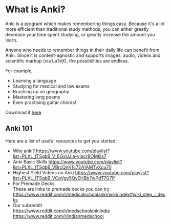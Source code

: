 <!-- markdownlint-disable MD034 -->
# What is Anki?

Anki is a program which makes remembering things easy. Because it's a lot more efficient than traditional study methods,
you can either greatly decrease your time spent studying, or greatly increase the amount you learn.

Anyone who needs to remember things in their daily life can benefit from Anki. Since it is content-agnostic and supports
images, audio, videos and scientific markup (via LaTeX), the possibilities are endless.

For example,

- Learning a language
- Studying for medical and law exams
- Brushing up on geography
- Mastering long poems
- Even practising guitar chords!

Download it [here](https://apps.ankiweb.net//n)

## Anki 101

Here are a list of useful resources to get you started:

- Why anki?
https://www.youtube.com/playlist?list=PLXL_lTSgbB_V_EGxUJla-yiqcr8OMkls7
- Anki Basic Skills
https://www.youtube.com/playlist?list=PLXL_lTSgbB_VBrcQnK1c72A1AMTvXcu70
- Highest Yield Videos on Anki
https://www.youtube.com/playlist?list=PLXL_lTSgbB_VCpVgy5QyEHBb7wPdT7G7P
- For Premade Decks  
These are links to premade decks you can try https://www.reddit.com/r/medicalschoolanki/wiki/index#wiki_step_i_decks
- Our subreddit  
https://www.reddit.com/r/medschoolankiindia https://www.reddit.com/r/indianmedschool
